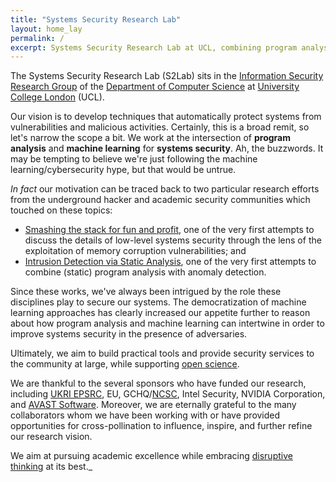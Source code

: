```yaml
---
title: "Systems Security Research Lab"
layout: home_lay
permalink: /
excerpt: Systems Security Research Lab at UCL, combining program analysis and machine learning for systems security
---
```


The Systems Security Research Lab (S2Lab) sits in the [Information
Security Research Group](https://sec.cs.ucl.ac.uk) of the [Department of
Computer Science](https://www.cs.ucl.ac.uk) at [University College
London](https://www.ucl.ac.uk) (UCL). 

Our vision is to develop techniques that automatically protect systems
from vulnerabilities and malicious activities. Certainly, this is a broad
remit, so let's narrow the scope a bit. We work at the intersection of
**program analysis** and **machine learning** for **systems security**.
Ah, the buzzwords. It may be tempting to believe we're just following
the machine learning/cybersecurity hype, but that would be untrue.  

_In fact_ our motivation can be traced back to two particular research efforts 
from the underground hacker and academic security communities which touched 
on these topics: 

* [Smashing the stack for fun and profit](http://phrack.org/issues/49/14.html), one of the very first
attempts to discuss the details of low-level systems security through
the lens of the exploitation of memory corruption vulnerabilities; and
* [Intrusion Detection via Static Analysis](http://people.eecs.berkeley.edu/~daw/papers/ids-oakland01.pdf), 
one of the very first attempts to combine (static) program analysis
with anomaly detection.

Since these works, we've always been intrigued by the role these disciplines
play to secure our systems. The democratization of machine learning
approaches has clearly increased our appetite further to reason about
how program analysis and machine learning can intertwine in order to improve
systems security in the presence of adversaries.

Ultimately, we aim to build practical tools and provide security
services to the community at large, while supporting [open
science](https://www.ukri.org/our-work/supporting-healthy-research-and-innovation-culture/open-research/). 

We are thankful to the several sponsors who have funded our research,
including [UKRI EPSRC](https://epsrc.ukri.org), EU,
GCHQ/[NCSC](https://www.ncsc.gov.uk), Intel Security, NVIDIA Corporation,
and [AVAST Software](https://www.avast.com). Moreover, we are eternally grateful to the many
collaborators whom we have been working with or have provided
opportunities for cross-pollination to influence, inspire,
and further refine our research vision.

We aim at pursuing academic excellence while embracing [disruptive thinking](https://www.ucl.ac.uk/play/live-tv/disruptive-thinking-tv) at its best._
